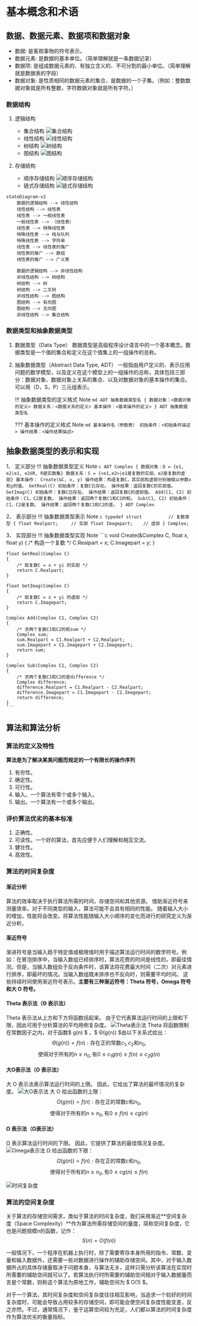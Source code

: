 # 基本概念和术语

## 数据、数据元素、数据项和数据对象
- 数据: 是客观事物的符号表示。
- 数据元素: 是数据的基本单位。（简单理解就是一条数据记录）
- 数据项: 是组成数据元素的、有独立含义的、不可分割的最小单位。（简单理解就是数据表的字段）
- 数据对象: 是性质相同的数据元素的集合，是数据的一个子集。（例如：整数数据对象就是所有整数，字符数据对象就是所有字符。）

### 数据结构
1. 逻辑结构
    - 集合结构 ![集合结构](./images/集合结构.png)
    - 线性结构 ![线性结构](./images/线性结构.png)
    - 树结构 ![树结构](./images/树结构.png)
    - 图结构 ![图结构](./images/图结构.png)

2. 存储结构
    - 顺序存储结构 ![顺序存储结构](./images/顺序存储结构.png)
    - 链式存储结构 ![链式存储结构](./images/链式存储结构.png)


``` mermaid
stateDiagram-v2
    数据的逻辑结构 --> 线性结构
    线性结构 --> 线性表
    线性表 --> 一般线性表
    一般线性表 --> （线性表）
    线性表 --> 特殊线性表
    特殊线性表 --> 栈与队列
    特殊线性表 --> 字符串
    线性表 --> 线性表的推广
    线性表的推广 --> 数组
    线性表的推广 --> 广义表

    数据的逻辑结构 --> 非线性结构
    非线性结构 --> 树结构
    树结构 --> 树
    树结构 --> 二叉树
    非线性结构 --> 图结构
    图结构 --> 有向图
    图结构 --> 无向图
    非线性结构 --> 集合结构
```

### 数据类型和抽象数据类型
1. 数据类型（Data Type）
    数据类型是高级程序设计语言中的一个基本概念。数据类型是一个值的集合和定义在这个值集上的一组操作的总称。
2. 抽象数据类型（Abstract Data Type, ADT）
    一般指由用户定义的、表示应用问题的数学模型，以及定义在这个模型上的一组操作的总称，具体包括三部分：数据对象、数据对象上关系的集合、以及对数据对象的基本操作的集合。可以用（D，S，P）三元组表示。

    !!! 抽象数据类型的定义格式 Note
        ```md
        ADT 抽象数据类型名 {
            数据对象：<数据对象的定义>
            数据关系：<数据关系的定义>
            基本操作：<基本操作的定义>
        } ADT 抽象数据类型名
        ```

    ??? 基本操作的定义格式 Note
        ```md
        基本操作名（参数表）
            初始条件：<初始条件描述>
            操作结果：<操作结果描述>
        ```

## 抽象数据类型的表示和实现

1、 定义部分
!!! 抽象数据类型定义 Note
    ```c
    ADT Complex {
        数据对象：D = {e1, e2|e1, e2∈R, R是实数集}
        数据关系：S = {<e1,e2>|e1是复数的实部，e2是复数的虚部}
        基本操作：
            Create(&C, x, y)
                操作结果：构造复数C，其实部和虚部分别被赋以参数x和y的值。
            GetReal(C)
                初始条件：复数C已存在。
                操作结果：返回复数C的实部值。
            GetImag(C)
                初始条件：复数C已存在。
                操作结果：返回复数C的虚部值。
            Add(C1, C2)
                初始条件：C1，C2是复数。
                操作结果：返回两个复数C1和C2的和。
            Sub(C1, C2)
                初始条件：C1，C2是复数。
                操作结果：返回两个复数C1和C2的差。
    } ADT Complex
    ```

2、 表示部分
!!! 抽象数据类型表示 Note
    ```c
    typedef struct          // 复数类型
    {
        float Realpart;     // 实部
        float Imagepart;    // 虚部
    } Complex;
    ```

3、 实现部分
!!! 抽象数据类型实现 Note
    ```c
    void Create(&Complex C, float x, float y)
    {
        /* 构造一个复数 */
        C.Realpart = x;
        C.Imagepart = y;
    }

    float GetReal(Complex C)
    {
        /* 取复数C = x + yi 的实部 */
        return C.Realpart;
    }

    float GetImag(Complex C)
    {
        /* 取复数C = x + yi 的虚部 */
        return C.Imagepart;
    }

    Complex Add(Complex C1, Complex C2)
    {
        /* 求两个复数C1和C2的和sum */
        Complex sum;
        sum.Realpart = C1.Realpart + C2.Realpart;
        sum.Imagepart = C1.Imagepart + C2.Imagepart;
        return sum;
    }

    Complex Sub(Complex C1, Complex C2)
    {
        /* 求两个复数C1和C2的差difference */
        Complex difference;
        difference.Realpart = C1.Realpart - C2.Realpart;
        difference.Imagepart = C1.Imagepart - C2.Imagepart;
        return difference;
    }
    ```


## 算法和算法分析

### 算法的定义及特性

**算法是为了解决某类问题而规定的一个有限长的操作序列**

1. 有穷性。
2. 确定性。
3. 可行性。
4. 输入。一个算法有零个或多个输入。
5. 输出。一个算法有一个或多个输出。

### 评价算法优劣的基本标准

1. 正确性。
2. 可读性。一个好的算法，首先应便于人们理解和相互交流。
3. 健壮性。
4. 高效性。

### 算法的时间复杂度

#### 渐近分析
算法的效率取决于执行算法所需的时间，存储空间和其他资源。 借助渐近符号来测量效率。对于不同类型的输入，算法可能不会具有相同的性能。 随着输入大小的增加，性能将会改变。将算法性能随输入大小顺序的变化而进行的研究定义为渐近分析。

#### 渐近符号
渐进符号是当输入趋于特定值或极限值时用于描述算法运行时间的数学符号。例如：在冒泡排序中，当输入数组已经排序时，算法花费的时间是线性的，即最佳情况。但是，当输入数组处于反向条件时，该算法将花费最大时间（二次）对元素进行排序，即最坏的情况。当输入数组既未排序也不反向时，则需要平均时间。 这些持续时间使用渐近符号表示。**主要有三种渐近符号：Theta 符号，Omega 符号和大 O 符号。**

#### Theta 表示法（Θ 表示法）
Theta 表示法从上方和下方将函数括起来。 由于它代表算法运行时间的上限和下限，因此可用于分析算法的平均用例复杂度。
![Theta表示法](images/Theta表示法.png)
Theta 将函数限制在常数因子之内，对于函数$ g(n) $ ，$ Θ(g(n)) $由以下关系式给出：
    $$ \Theta(g(n)) = f(n) : \text{存在正的常数} c_1, c_2 \text{和} n_0, $$
    $$ \text{使得对于所有的} n \geq n_0, \text{有} 0 \leq c_1g(n) \leq f(n) \leq c_2g(n) $$

#### 大O表示法（O 表示法）
大 O 表示法表示算法运行时间的上限。 因此，它给出了算法的最坏情况的复杂度。
![大O表示法](images/大O表示法.png)
大 O 给出函数的上限：
    $$  O(g(n)) =  f(n) : \text{存在正的常数} c \text{和} n_0, $$
    $$ \text{使得对于所有的} n \geq n_0, \text{有} 0 \leq f(n) \leq cg(n) $$

#### Ω 表示法（Ω表示法）
Ω 表示算法运行时间的下限。 因此，它提供了算法的最佳情况复杂度。
![Omega表示法](images/Omega表示法.png)
Ω 给出函数的下限：
    $$ \Omega(g(n)) = f(n) : \text{存在正的常数} c \text{和} n_0, $$
    $$ \text{使得对于所有的} n \geq n_0, \text{有} 0 \leq cg(n) \leq f(n) $$

![时间复杂度](images/时间复杂度.png)


### 算法的空间复杂度

关于算法的存储空间需求，类似于算法的时间复杂度，我们采用渐近**空间复杂度（Space Complexity）**作为算法所需存储空间的量度，简称空间复杂度，它也是问题规模n的函数，记作：
$$
    S(n) = O(f(n))
$$

一般情况下，一个程序在机器上执行时，除了需要寄存本身所用的指令、常数、变量和输入数据外，还需要一些对数据进行操作的辅助存储空间。其中，对于输入数据所占的具体存储量取决于问题本身，与算法无关，这样只需分析该算法在实现时所需要的辅助空间就可以了。若算法执行时所需要的辅助空间相对于输入数据量而言是个常数，则称这个算法为原地工作，辅助空间为 $ O(1) $。

对于一个算法，其时间复杂度和空间复杂度往往相互影响，当追求一个较好的时间复杂度时，可能会导致占用较多的存储空间，即可能会使空间复杂度性能变差，反之亦然。不过，通常情况下，鉴于运算空间较为充足，人们都以算法的时间复杂度作为算法优劣的衡量指标。